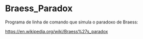 # Braess_Paradox
Programa de linha de comando que simula o paradoxo de Braess:

https://en.wikipedia.org/wiki/Braess%27s_paradox
